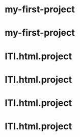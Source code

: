 # my-first-project
# my-first-project
# ITI.html.project
# ITI.html.project
# ITI.html.project
# ITI.html.project
